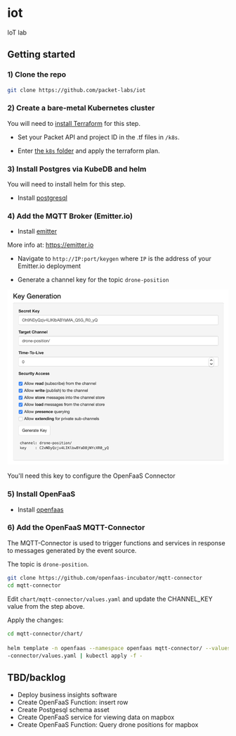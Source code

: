 # iot

IoT lab

## Getting started

### 1) Clone the repo

```sh
git clone https://github.com/packet-labs/iot
```

### 2) Create a bare-metal Kubernetes cluster

You will need to [install Terraform](https://www.terraform.io) for this step.

* Set your Packet API and project ID in the .tf files in `/k8s`.

* Enter [the `k8s` folder](/k8s/) and apply the terraform plan.

### 3) Install Postgres via KubeDB and helm

You will need to install helm for this step.

* Install [postgresql](/postgresql/)

### 4) Add the MQTT Broker (Emitter.io)

* Install [emitter](/emitter/)

More info at: https://emitter.io

* Navigate to `http://IP:port/keygen` where `IP` is the address of your Emitter.io deployment

* Generate a channel key for the topic `drone-position`

![](/docs/images/keygen.png)

You'll need this key to configure the OpenFaaS Connector

### 5) Install OpenFaaS

* Install [openfaas](/openfaas/)

### 6) Add the OpenFaaS MQTT-Connector

The MQTT-Connector is used to trigger functions and services in response to messages generated by the event source.

The topic is `drone-position`.

```sh
git clone https://github.com/openfaas-incubator/mqtt-connector
cd mqtt-connector
```

Edit `chart/mqtt-connector/values.yaml` and update the CHANNEL_KEY value from the step above.

Apply the changes:

```sh
cd mqtt-connector/chart/

helm template -n openfaas --namespace openfaas mqtt-connector/ --values mqtt
-connector/values.yaml | kubectl apply -f -
```

## TBD/backlog

* Deploy business insights software
* Create OpenFaaS Function: insert row
* Create Postgesql schema asset
* Create OpenFaaS service for viewing data on mapbox
* Create OpenFaaS Function: Query drone positions for mapbox
